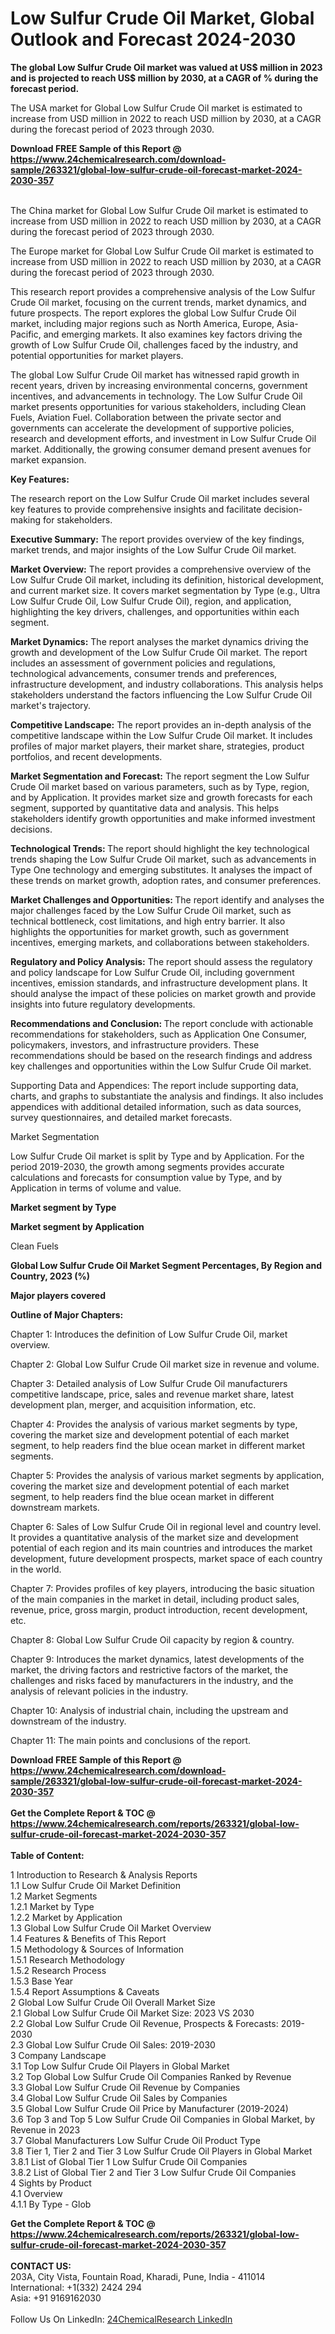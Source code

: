 <h1>Low Sulfur Crude Oil Market, Global Outlook and Forecast 2024-2030</h1><p><strong>The global Low Sulfur Crude Oil market was valued at US$ million in 2023 and is projected to reach US$ million by 2030, at a CAGR of % during the forecast period.</strong></p><p>
</p><p>The USA market for Global Low Sulfur Crude Oil market is estimated to increase from USD million in 2022 to reach USD million by 2030, at a CAGR during the forecast period of 2023 through 2030.</p><div><b>Download FREE Sample of this Report @ 
            <a href="https://www.24chemicalresearch.com/download-sample/263321/global-low-sulfur-crude-oil-forecast-market-2024-2030-357">
            https://www.24chemicalresearch.com/download-sample/263321/global-low-sulfur-crude-oil-forecast-market-2024-2030-357</a></b></div><br><p>
</p><p>The China market for Global Low Sulfur Crude Oil market is estimated to increase from USD million in 2022 to reach USD million by 2030, at a CAGR during the forecast period of 2023 through 2030.</p><p>
</p><p>The Europe market for Global Low Sulfur Crude Oil market is estimated to increase from USD million in 2022 to reach USD million by 2030, at a CAGR during the forecast period of 2023 through 2030.</p><p>
</p><p>This research report provides a comprehensive analysis of the Low Sulfur Crude Oil market, focusing on the current trends, market dynamics, and future prospects. The report explores the global Low Sulfur Crude Oil market, including major regions such as North America, Europe, Asia-Pacific, and emerging markets. It also examines key factors driving the growth of Low Sulfur Crude Oil, challenges faced by the industry, and potential opportunities for market players.</p><p>
The global Low Sulfur Crude Oil market has witnessed rapid growth in recent years, driven by increasing environmental concerns, government incentives, and advancements in technology. The Low Sulfur Crude Oil market presents opportunities for various stakeholders, including Clean Fuels, Aviation Fuel. Collaboration between the private sector and governments can accelerate the development of supportive policies, research and development efforts, and investment in Low Sulfur Crude Oil market. Additionally, the growing consumer demand present avenues for market expansion.</p><p>
<strong>Key Features:</strong></p><p>
The research report on the Low Sulfur Crude Oil market includes several key features to provide comprehensive insights and facilitate decision-making for stakeholders.</p><p>
<strong>Executive Summary:</strong> The report provides overview of the key findings, market trends, and major insights of the Low Sulfur Crude Oil market.</p><p>
<strong>Market Overview:</strong> The report provides a comprehensive overview of the Low Sulfur Crude Oil market, including its definition, historical development, and current market size. It covers market segmentation by Type (e.g., Ultra Low Sulfur Crude Oil, Low Sulfur Crude Oil), region, and application, highlighting the key drivers, challenges, and opportunities within each segment.</p><p>
<strong>Market Dynamics:</strong> The report analyses the market dynamics driving the growth and development of the Low Sulfur Crude Oil market. The report includes an assessment of government policies and regulations, technological advancements, consumer trends and preferences, infrastructure development, and industry collaborations. This analysis helps stakeholders understand the factors influencing the Low Sulfur Crude Oil market's trajectory.</p><p>
<strong>Competitive Landscape:</strong> The report provides an in-depth analysis of the competitive landscape within the Low Sulfur Crude Oil market. It includes profiles of major market players, their market share, strategies, product portfolios, and recent developments.</p><p>
<strong>Market Segmentation and Forecast:</strong> The report segment the Low Sulfur Crude Oil market based on various parameters, such as by Type, region, and by Application. It provides market size and growth forecasts for each segment, supported by quantitative data and analysis. This helps stakeholders identify growth opportunities and make informed investment decisions.</p><p>
<strong>Technological Trends: </strong>The report should highlight the key technological trends shaping the Low Sulfur Crude Oil market, such as advancements in Type One technology and emerging substitutes. It analyses the impact of these trends on market growth, adoption rates, and consumer preferences.</p><p>
<strong>Market Challenges and Opportunities: </strong>The report identify and analyses the major challenges faced by the Low Sulfur Crude Oil market, such as technical bottleneck, cost limitations, and high entry barrier. It also highlights the opportunities for market growth, such as government incentives, emerging markets, and collaborations between stakeholders.</p><p>
<strong>Regulatory and Policy Analysis:</strong> The report should assess the regulatory and policy landscape for Low Sulfur Crude Oil, including government incentives, emission standards, and infrastructure development plans. It should analyse the impact of these policies on market growth and provide insights into future regulatory developments.</p><p>
<strong>Recommendations and Conclusion: </strong>The report conclude with actionable recommendations for stakeholders, such as Application One Consumer, policymakers, investors, and infrastructure providers. These recommendations should be based on the research findings and address key challenges and opportunities within the Low Sulfur Crude Oil market.</p><p>
Supporting Data and Appendices: The report include supporting data, charts, and graphs to substantiate the analysis and findings. It also includes appendices with additional detailed information, such as data sources, survey questionnaires, and detailed market forecasts.</p><p>
Market Segmentation</p><p>
Low Sulfur Crude Oil market is split by Type and by Application. For the period 2019-2030, the growth among segments provides accurate calculations and forecasts for consumption value by Type, and by Application in terms of volume and value.</p><p>
<strong>Market segment by Type</strong></p><p>
</p><p>
</p><p><strong>Market segment by Application</strong></p><p>
Clean Fuels</p><p>
</p><p>
</p><p><strong>Global Low Sulfur Crude Oil Market Segment Percentages, By Region and Country, 2023 (%)</strong></p><p>
</p><p>
</p><p><strong>Major players covered</strong></p><p>
</p><p>
</p><p><strong>Outline of Major Chapters:</strong></p><p>
Chapter 1: Introduces the definition of Low Sulfur Crude Oil, market overview.</p><p>
Chapter 2: Global Low Sulfur Crude Oil market size in revenue and volume.</p><p>
Chapter 3: Detailed analysis of Low Sulfur Crude Oil manufacturers competitive landscape, price, sales and revenue market share, latest development plan, merger, and acquisition information, etc.</p><p>
Chapter 4: Provides the analysis of various market segments by type, covering the market size and development potential of each market segment, to help readers find the blue ocean market in different market segments.</p><p>
Chapter 5: Provides the analysis of various market segments by application, covering the market size and development potential of each market segment, to help readers find the blue ocean market in different downstream markets.</p><p>
Chapter 6: Sales of Low Sulfur Crude Oil in regional level and country level. It provides a quantitative analysis of the market size and development potential of each region and its main countries and introduces the market development, future development prospects, market space of each country in the world.</p><p>
Chapter 7: Provides profiles of key players, introducing the basic situation of the main companies in the market in detail, including product sales, revenue, price, gross margin, product introduction, recent development, etc.</p><p>
Chapter 8: Global Low Sulfur Crude Oil capacity by region &amp; country.</p><p>
Chapter 9: Introduces the market dynamics, latest developments of the market, the driving factors and restrictive factors of the market, the challenges and risks faced by manufacturers in the industry, and the analysis of relevant policies in the industry.</p><p>
Chapter 10: Analysis of industrial chain, including the upstream and downstream of the industry.</p><p>
Chapter 11: The main points and conclusions of the report.</p><div><b>Download FREE Sample of this Report @ 
            <a href="https://www.24chemicalresearch.com/download-sample/263321/global-low-sulfur-crude-oil-forecast-market-2024-2030-357">
            https://www.24chemicalresearch.com/download-sample/263321/global-low-sulfur-crude-oil-forecast-market-2024-2030-357</a></b></div><br><div><b>Get the Complete Report & TOC @ 
            <a href="https://www.24chemicalresearch.com/reports/263321/global-low-sulfur-crude-oil-forecast-market-2024-2030-357">
            https://www.24chemicalresearch.com/reports/263321/global-low-sulfur-crude-oil-forecast-market-2024-2030-357</a></b></div><br>
            <b>Table of Content:</b><p>1 Introduction to Research & Analysis Reports<br />
    1.1 Low Sulfur Crude Oil Market Definition<br />
    1.2 Market Segments<br />
        1.2.1 Market by Type<br />
        1.2.2 Market by Application<br />
    1.3 Global Low Sulfur Crude Oil Market Overview<br />
    1.4 Features & Benefits of This Report<br />
    1.5 Methodology & Sources of Information<br />
        1.5.1 Research Methodology<br />
        1.5.2 Research Process<br />
        1.5.3 Base Year<br />
        1.5.4 Report Assumptions & Caveats<br />
2 Global Low Sulfur Crude Oil Overall Market Size<br />
    2.1 Global Low Sulfur Crude Oil Market Size: 2023 VS 2030<br />
    2.2 Global Low Sulfur Crude Oil Revenue, Prospects & Forecasts: 2019-2030<br />
    2.3 Global Low Sulfur Crude Oil Sales: 2019-2030<br />
3 Company Landscape<br />
    3.1 Top Low Sulfur Crude Oil Players in Global Market<br />
    3.2 Top Global Low Sulfur Crude Oil Companies Ranked by Revenue<br />
    3.3 Global Low Sulfur Crude Oil Revenue by Companies<br />
    3.4 Global Low Sulfur Crude Oil Sales by Companies<br />
    3.5 Global Low Sulfur Crude Oil Price by Manufacturer (2019-2024)<br />
    3.6 Top 3 and Top 5 Low Sulfur Crude Oil Companies in Global Market, by Revenue in 2023<br />
    3.7 Global Manufacturers Low Sulfur Crude Oil Product Type<br />
    3.8 Tier 1, Tier 2 and Tier 3 Low Sulfur Crude Oil Players in Global Market<br />
        3.8.1 List of Global Tier 1 Low Sulfur Crude Oil Companies<br />
        3.8.2 List of Global Tier 2 and Tier 3 Low Sulfur Crude Oil Companies<br />
4 Sights by Product<br />
    4.1 Overview<br />
        4.1.1 By Type - Glob</p><div><b>Get the Complete Report & TOC @ 
            <a href="https://www.24chemicalresearch.com/reports/263321/global-low-sulfur-crude-oil-forecast-market-2024-2030-357">
            https://www.24chemicalresearch.com/reports/263321/global-low-sulfur-crude-oil-forecast-market-2024-2030-357</a></b></div><br><b>CONTACT US:</b><br>
            203A, City Vista, Fountain Road, Kharadi, Pune, India - 411014<br>
            International: +1(332) 2424 294<br>
            Asia: +91 9169162030 <br><br>
            Follow Us On LinkedIn: <a href="https://www.linkedin.com/company/24chemicalresearch/">24ChemicalResearch LinkedIn</a>